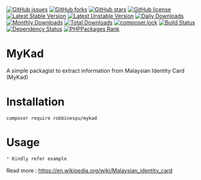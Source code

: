 [![GitHub issues](https://img.shields.io/github/issues/RobbiNespu/MyKad.svg)](https://github.com/RobbiNespu/MyKad/issues)
[![GitHub forks](https://img.shields.io/github/forks/RobbiNespu/MyKad.svg)](https://github.com/RobbiNespu/MyKad/network)
[![GitHub stars](https://img.shields.io/github/stars/RobbiNespu/MyKad.svg)](https://github.com/RobbiNespu/MyKad/stargazers)
[![GitHub license](https://img.shields.io/badge/license-MIT-blue.svg)](https://raw.githubusercontent.com/RobbiNespu/MyKad/master/LICENSE.md)
[![Latest Stable Version](https://poser.pugx.org/robbinespu/mykad/v/stable)](https://packagist.org/packages/robbinespu/mykad)
[![Latest Unstable Version](https://poser.pugx.org/robbinespu/mykad/v/unstable)](https://packagist.org/packages/robbinespu/mykad)
[![Daily Downloads](https://poser.pugx.org/robbinespu/mykad/d/daily)](https://packagist.org/packages/robbinespu/mykad)
[![Monthly Downloads](https://poser.pugx.org/robbinespu/mykad/d/monthly)](https://packagist.org/packages/robbinespu/mykad)
[![Total Downloads](https://poser.pugx.org/robbinespu/mykad/downloads)](https://packagist.org/packages/robbinespu/mykad)
[![composer.lock](https://poser.pugx.org/robbinespu/mykad/composerlock)](https://packagist.org/packages/robbinespu/mykad)
[![Build Status](https://travis-ci.org/RobbiNespu/MyKad.svg?branch=master)](https://travis-ci.org/RobbiNespu/MyKad)
[![Dependency Status](https://www.versioneye.com/user/projects/58f86ded710da20054a734c6/badge.svg?style=flat-square)](https://www.versioneye.com/user/projects/58f86ded710da20054a734c6)
[![PHPPackages Rank](http://phppackages.org/p/robbinespu/mykad/badge/rank.svg)](http://phppackages.org/p/robbinespu/mykad)
# MyKad

A simple packagist to extract information from Malaysian Identity Card (MyKad)

# Installation

```
composer require robbinespu/mykad
```

# Usage

```php
* Kindly refer example
```

Read more : https://en.wikipedia.org/wiki/Malaysian_identity_card
